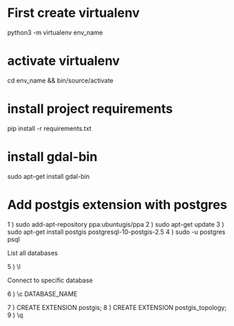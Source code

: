 # First create virtualenv 

python3 -m virtualenv env_name

# activate virtualenv

cd env_name && bin/source/activate

# install project requirements

pip install -r requirements.txt


# install gdal-bin

sudo apt-get install gdal-bin


# Add postgis extension with postgres

1 ) sudo add-apt-repository ppa:ubuntugis/ppa
2 ) sudo apt-get update
3 ) sudo apt-get install postgis postgresql-10-postgis-2.5
4 ) sudo -u postgres psql


List all databases

5 ) \l

Connect to specific database

6 ) \c DATABASE_NAME

7 ) CREATE EXTENSION postgis;
8 ) CREATE EXTENSION postgis_topology;
9 ) \q
